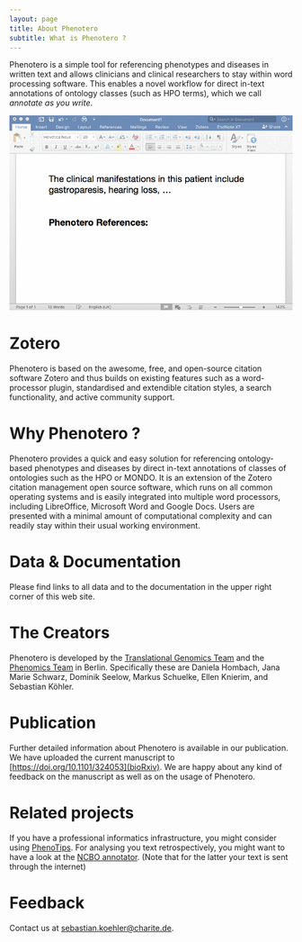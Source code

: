 ```yaml
---
layout: page
title: About Phenotero
subtitle: What is Phenotero ?
---
```



Phenotero is a simple tool for referencing phenotypes and diseases in written text and allows clinicians and clinical researchers to stay within word processing software. This enables a novel workflow for direct in-text annotations of ontology classes (such as HPO terms), which we call _annotate as you write_.

![annotate](/img/screenshots/phenotero_in_action.gif "Phenotero - Annotate as you write")


# Zotero

Phenotero is based on the awesome, free, and open-source citation software Zotero and thus builds on existing features such as a word-processor plugin, standardised and extendible citation styles, a search functionality, and active community support.

# Why Phenotero ?

Phenotero provides a quick and easy solution for referencing ontology-based phenotypes and diseases by direct in-text annotations of classes of ontologies such as the HPO or MONDO. It is an extension of the Zotero citation management open source software, which runs on all common operating systems and is easily integrated into multiple word processors, including LibreOffice, Microsoft Word and Google Docs. Users are presented with a minimal amount of computational complexity and can readily stay within their usual working environment. 

# Data & Documentation

Please find links to all data and to the documentation in the upper right corner of this web site.

# The Creators

Phenotero is developed by the [Translational Genomics Team](http://doro.charite.de/team.html) and the [Phenomics Team](https://phenomics.github.io/) in Berlin. Specifically these are Daniela Hombach, Jana Marie Schwarz, Dominik Seelow, Markus Schuelke, Ellen Knierim, and Sebastian Köhler.

# Publication

Further detailed information about Phenotero is available in our publication. We have uploaded the current manuscript to [https://doi.org/10.1101/324053](bioRxiv).
We are happy about any kind of feedback on the manuscript as well as on the usage of Phenotero.


# Related projects

If you have a professional informatics infrastructure, you might consider using [PhenoTips](https://phenotips.org/). For analysing you text retrospectively, you might want to have a look at the [NCBO annotator](https://bioportal.bioontology.org/annotator). (Note that for the latter your text is sent through the internet)

# Feedback

Contact us at [sebastian.koehler@charite.de](mailto:sebastian.koehler@charite.de).
